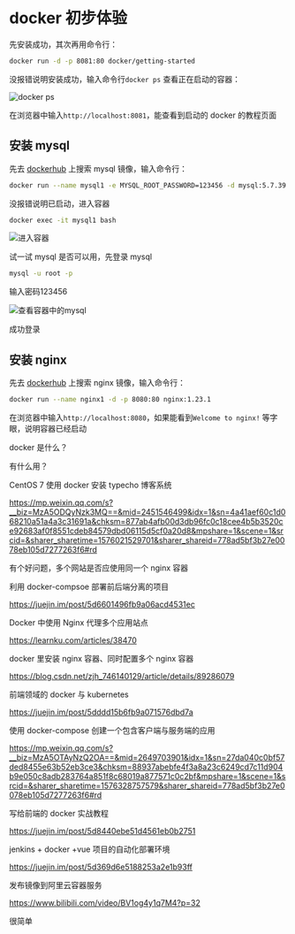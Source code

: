 # docker 初步体验



先安装成功，其次再用命令行：

```bash
docker run -d -p 8081:80 docker/getting-started
```

没报错说明安装成功，输入命令行`docker ps` 查看正在启动的容器：

![docker ps](https://s2.loli.net/2022/09/10/g7UelOvsJWq3r9Y.png)

在浏览器中输入`http://localhost:8081`，能查看到启动的 docker 的教程页面

## 安装 mysql 

先去 [dockerhub](https://hub.docker.com/) 上搜索 mysql 镜像，输入命令行：

```bash
docker run --name mysql1 -e MYSQL_ROOT_PASSWORD=123456 -d mysql:5.7.39
```

没报错说明已启动，进入容器

```bash
docker exec -it mysql1 bash
```

![进入容器](https://s2.loli.net/2022/09/10/6LAu2PlMarS1YEg.png)

试一试 mysql 是否可以用，先登录 mysql

```bash
mysql -u root -p
```

输入密码123456

![查看容器中的mysql](https://s2.loli.net/2022/09/10/6PT8b2Xuel5wCoN.png)

成功登录

## 安装 nginx 

先去 [dockerhub](https://hub.docker.com/) 上搜索 nginx 镜像，输入命令行：

```bash
docker run --name nginx1 -d -p 8080:80 nginx:1.23.1
```

在浏览器中输入`http://localhost:8080`，如果能看到`Welcome to nginx!` 等字眼，说明容器已经启动





docker 是什么？

有什么用？

CentOS 7 使用 docker 安装 typecho 博客系统

https://mp.weixin.qq.com/s?__biz=MzA5ODQyNzk3MQ==&mid=2451546499&idx=1&sn=4a41aef60c1d068210a51a4a3c31691a&chksm=877ab4afb00d3db96fc0c18cee4b5b3520ce92683af0f8551cdeb84579dbd06115d5cf0a20d8&mpshare=1&scene=1&srcid=&sharer_sharetime=1576021529701&sharer_shareid=778ad5bf3b27e0078eb105d7277263f6#rd

有个好问题，多个网站是否应使用同一个 nginx 容器

利用 docker-compsoe 部署前后端分离的项目

https://juejin.im/post/5d6601496fb9a06acd4531ec

Docker 中使用 Nginx 代理多个应用站点

https://learnku.com/articles/38470

docker 里安装 nginx 容器、同时配置多个 nginx 容器

https://blog.csdn.net/zjh_746140129/article/details/89286079

前端领域的 docker 与 kubernetes

https://juejin.im/post/5dddd15b6fb9a071576dbd7a

使用 docker-compose 创建一个包含客户端与服务端的应用

https://mp.weixin.qq.com/s?__biz=MzA5OTAyNzQ2OA==&mid=2649703901&idx=1&sn=27da040c0bf57ded8455e63b52eb3ce3&chksm=88937abebfe4f3a8a23c6249cd7c11d904b9e050c8adb283764a851f8c68019a877571c0c2bf&mpshare=1&scene=1&srcid=&sharer_sharetime=1576328757579&sharer_shareid=778ad5bf3b27e0078eb105d7277263f6#rd

写给前端的 docker 实战教程

https://juejin.im/post/5d8440ebe51d4561eb0b2751

jenkins + docker +vue 项目的自动化部署环境

https://juejin.im/post/5d369d6e5188253a2e1b93ff

发布镜像到阿里云容器服务

https://www.bilibili.com/video/BV1og4y1q7M4?p=32

很简单
